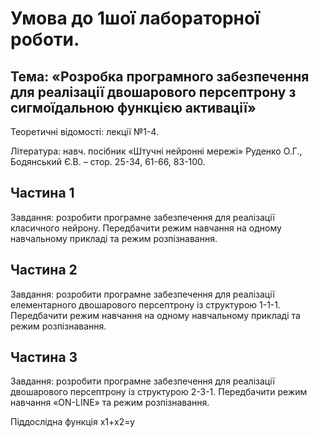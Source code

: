 # Умова до 1шої лабораторної роботи.

## Тема: «Розробка програмного забезпечення для реалізації двошарового персептрону з сигмоїдальною функцією активації»

Теоретичні
відомості: лекції №1-4.

Література: навч. посібник «Штучні нейронні мережі»
Руденко О.Г., Бодянський Є.В. – стор. 25-34, 61-66, 83-100.

## Частина 1
  
  Завдання: розробити програмне забезпечення для реалізації
класичного нейрону. Передбачити режим навчання на одному навчальному прикладі
та режим розпізнавання.

## Частина 2

  Завдання: розробити програмне забезпечення для реалізації
елементарного двошарового персептрону із структурою 1-1-1. Передбачити режим навчання
на одному навчальному прикладі та режим розпізнавання.

## Частина 3

  Завдання: розробити програмне забезпечення для реалізації
двошарового персептрону із структурою 2-3-1. Передбачити режим навчання «ON-LINE» та режим розпізнавання.

Піддослідна функція х1+х2=у

